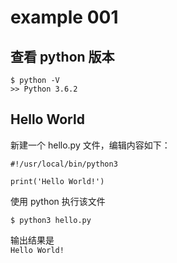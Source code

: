 # example 001

## 查看 python 版本
```
$ python -V  
>> Python 3.6.2
```

## Hello World
新建一个 hello.py 文件，编辑内容如下：  
```
#!/usr/local/bin/python3

print('Hello World!')
```
使用 python 执行该文件
```
$ python3 hello.py
```

输出结果是  
```Hello World!```




<meta http-equiv="refresh" content="0.5">